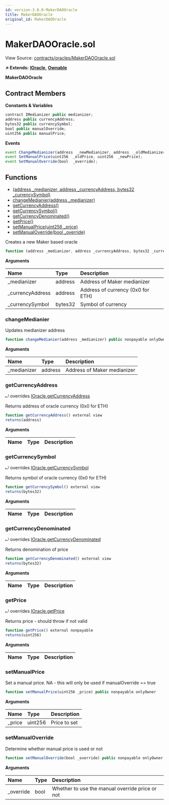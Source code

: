 ```yaml
---
id: version-3.0.0-MakerDAOOracle
title: MakerDAOOracle
original_id: MakerDAOOracle
---
```


# MakerDAOOracle.sol

View Source: [contracts/oracles/MakerDAOOracle.sol](https://github.com/PolymathNetwork/polymath-core/tree/096ba240a927c98e1f1a182d2efee7c4c4c1dfc5/contracts/oracles/MakerDAOOracle.sol)

**↗ Extends:** [**IOracle**](https://github.com/PolymathNetwork/polymath-core/tree/096ba240a927c98e1f1a182d2efee7c4c4c1dfc5/docs/api/IOracle.md)**,** [**Ownable**](https://github.com/PolymathNetwork/polymath-core/tree/096ba240a927c98e1f1a182d2efee7c4c4c1dfc5/docs/api/Ownable.md)

**MakerDAOOracle**

## Contract Members

**Constants & Variables**

```javascript
contract IMedianizer public medianizer;
address public currencyAddress;
bytes32 public currencySymbol;
bool public manualOverride;
uint256 public manualPrice;
```

**Events**

```javascript
event ChangeMedianizer(address  _newMedianizer, address  _oldMedianizer);
event SetManualPrice(uint256  _oldPrice, uint256  _newPrice);
event SetManualOverride(bool  _override);
```

## Functions

* [\(address \_medianizer, address \_currencyAddress, bytes32 \_currencySymbol\)](makerdaooracle.md)
* [changeMedianier\(address \_medianizer\)](makerdaooracle.md#changemedianier)
* [getCurrencyAddress\(\)](makerdaooracle.md#getcurrencyaddress)
* [getCurrencySymbol\(\)](makerdaooracle.md#getcurrencysymbol)
* [getCurrencyDenominated\(\)](makerdaooracle.md#getcurrencydenominated)
* [getPrice\(\)](makerdaooracle.md#getprice)
* [setManualPrice\(uint256 \_price\)](makerdaooracle.md#setmanualprice)
* [setManualOverride\(bool \_override\)](makerdaooracle.md#setmanualoverride)

Creates a new Maker based oracle

```javascript
function (address _medianizer, address _currencyAddress, bytes32 _currencySymbol) public nonpayable
```

**Arguments**

| Name | Type | Description |
| :--- | :--- | :--- |
| \_medianizer | address | Address of Maker medianizer |
| \_currencyAddress | address | Address of currency \(0x0 for ETH\) |
| \_currencySymbol | bytes32 | Symbol of currency |

### changeMedianier

Updates medianizer address

```javascript
function changeMedianier(address _medianizer) public nonpayable onlyOwner
```

**Arguments**

| Name | Type | Description |
| :--- | :--- | :--- |
| \_medianizer | address | Address of Maker medianizer |

### getCurrencyAddress

⤾ overrides [IOracle.getCurrencyAddress](https://github.com/PolymathNetwork/polymath-core/tree/096ba240a927c98e1f1a182d2efee7c4c4c1dfc5/docs/api/IOracle.md#getcurrencyaddress)

Returns address of oracle currency \(0x0 for ETH\)

```javascript
function getCurrencyAddress() external view
returns(address)
```

**Arguments**

| Name | Type | Description |
| :--- | :--- | :--- |


### getCurrencySymbol

⤾ overrides [IOracle.getCurrencySymbol](https://github.com/PolymathNetwork/polymath-core/tree/096ba240a927c98e1f1a182d2efee7c4c4c1dfc5/docs/api/IOracle.md#getcurrencysymbol)

Returns symbol of oracle currency \(0x0 for ETH\)

```javascript
function getCurrencySymbol() external view
returns(bytes32)
```

**Arguments**

| Name | Type | Description |
| :--- | :--- | :--- |


### getCurrencyDenominated

⤾ overrides [IOracle.getCurrencyDenominated](https://github.com/PolymathNetwork/polymath-core/tree/096ba240a927c98e1f1a182d2efee7c4c4c1dfc5/docs/api/IOracle.md#getcurrencydenominated)

Returns denomination of price

```javascript
function getCurrencyDenominated() external view
returns(bytes32)
```

**Arguments**

| Name | Type | Description |
| :--- | :--- | :--- |


### getPrice

⤾ overrides [IOracle.getPrice](https://github.com/PolymathNetwork/polymath-core/tree/096ba240a927c98e1f1a182d2efee7c4c4c1dfc5/docs/api/IOracle.md#getprice)

Returns price - should throw if not valid

```javascript
function getPrice() external nonpayable
returns(uint256)
```

**Arguments**

| Name | Type | Description |
| :--- | :--- | :--- |


### setManualPrice

Set a manual price. NA - this will only be used if manualOverride == true

```javascript
function setManualPrice(uint256 _price) public nonpayable onlyOwner
```

**Arguments**

| Name | Type | Description |
| :--- | :--- | :--- |
| \_price | uint256 | Price to set |

### setManualOverride

Determine whether manual price is used or not

```javascript
function setManualOverride(bool _override) public nonpayable onlyOwner
```

**Arguments**

| Name | Type | Description |
| :--- | :--- | :--- |
| \_override | bool | Whether to use the manual override price or not |

